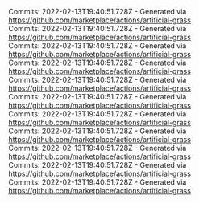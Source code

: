 Commits: 2022-02-13T19:40:51.728Z - Generated via https://github.com/marketplace/actions/artificial-grass
<br>
Commits: 2022-02-13T19:40:51.728Z - Generated via https://github.com/marketplace/actions/artificial-grass
<br>
Commits: 2022-02-13T19:40:51.728Z - Generated via https://github.com/marketplace/actions/artificial-grass
<br>
Commits: 2022-02-13T19:40:51.728Z - Generated via https://github.com/marketplace/actions/artificial-grass
<br>
Commits: 2022-02-13T19:40:51.728Z - Generated via https://github.com/marketplace/actions/artificial-grass
<br>
Commits: 2022-02-13T19:40:51.728Z - Generated via https://github.com/marketplace/actions/artificial-grass
<br>
Commits: 2022-02-13T19:40:51.728Z - Generated via https://github.com/marketplace/actions/artificial-grass
<br>
Commits: 2022-02-13T19:40:51.728Z - Generated via https://github.com/marketplace/actions/artificial-grass
<br>
Commits: 2022-02-13T19:40:51.728Z - Generated via https://github.com/marketplace/actions/artificial-grass
<br>
Commits: 2022-02-13T19:40:51.728Z - Generated via https://github.com/marketplace/actions/artificial-grass
<br>
Commits: 2022-02-13T19:40:51.728Z - Generated via https://github.com/marketplace/actions/artificial-grass
<br>

